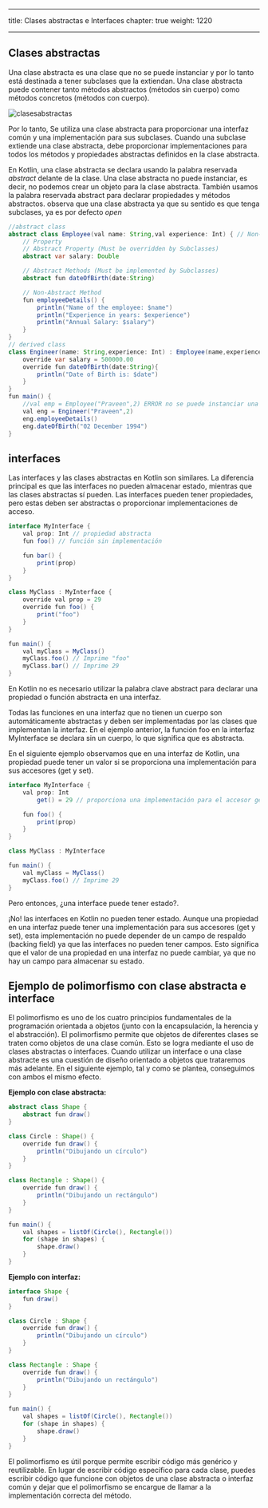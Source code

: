 
---
title: Clases abstractas e Interfaces
chapter: true
weight: 1220

---

## Clases abstractas
Una clase abstracta es una clase que no se puede instanciar y por lo tanto está destinada a tener subclases que la extiendan. Una clase abstracta puede contener tanto métodos abstractos (métodos sin cuerpo) como métodos concretos (métodos con cuerpo).

![clasesabstractas](../images/clasesabstractas.jpg)

Por lo tanto, Se utiliza una clase abstracta para proporcionar una interfaz común y una implementación para sus subclases. Cuando una subclase extiende una clase abstracta, debe proporcionar implementaciones para todos los métodos y propiedades abstractas definidos en la clase abstracta.

En Kotlin, una clase abstracta se declara usando la palabra reservada *abstract* delante de la clase. Una clase abstracta no puede instanciar, es decir,  no podemos crear un objeto para la clase abstracta. También usamos la palabra reservada abstract para declarar propiedades y métodos abstractos. observa que una clase abstracta ya que su sentido es que tenga subclases, ya es por defecto *open*

```java
//abstract class
abstract class Employee(val name: String,val experience: Int) { // Non-Abstract
    // Property
    // Abstract Property (Must be overridden by Subclasses)
    abstract var salary: Double

    // Abstract Methods (Must be implemented by Subclasses)
    abstract fun dateOfBirth(date:String)

    // Non-Abstract Method
    fun employeeDetails() {
        println("Name of the employee: $name")
        println("Experience in years: $experience")
        println("Annual Salary: $salary")
    }
}
// derived class
class Engineer(name: String,experience: Int) : Employee(name,experience) {
    override var salary = 500000.00
    override fun dateOfBirth(date:String){
        println("Date of Birth is: $date")
    }
}
fun main() {
    //val emp = Employee("Praveen",2) ERROR no se puede instanciar una clase abstracta
    val eng = Engineer("Praveen",2)
    eng.employeeDetails()
    eng.dateOfBirth("02 December 1994")
}
```

## interfaces
Las interfaces y las clases abstractas en Kotlin son similares. La diferencia principal es que las interfaces no pueden almacenar estado, mientras que las clases abstractas sí pueden. Las interfaces pueden tener propiedades, pero estas deben ser abstractas o proporcionar implementaciones de acceso.
```java
interface MyInterface {
    val prop: Int // propiedad abstracta
    fun foo() // función sin implementación

    fun bar() {
        print(prop)
    }
}

class MyClass : MyInterface {
    override val prop = 29
    override fun foo() {
        print("foo")
    }
}

fun main() {
    val myClass = MyClass()
    myClass.foo() // Imprime "foo"
    myClass.bar() // Imprime 29
}
```
En Kotlin no es necesario utilizar la palabra clave abstract para declarar una propiedad o función abstracta en una interfaz. 

Todas las funciones en una interfaz que no tienen un cuerpo son automáticamente abstractas y deben ser implementadas por las clases que implementan la interfaz. En el ejemplo anterior, la función foo en la interfaz MyInterface se declara sin un cuerpo, lo que significa que es abstracta.

En el siguiente ejemplo observamos que  en una interfaz de Kotlin, una propiedad puede tener un valor si se proporciona una implementación para sus accesores (get y set). 
```Java
interface MyInterface {
    val prop: Int
        get() = 29 // proporciona una implementación para el accesor get

    fun foo() {
        print(prop)
    }
}

class MyClass : MyInterface

fun main() {
    val myClass = MyClass()
    myClass.foo() // Imprime 29
}
```
Pero entonces, ¿una interface puede tener estado?.

¡No! las interfaces en Kotlin no pueden tener estado. Aunque una propiedad en una interfaz puede tener una implementación para sus accesores (get y set), esta implementación no puede depender de un campo de respaldo (backing field) ya que las interfaces no pueden tener campos. Esto significa que el valor de una propiedad en una interfaz no puede cambiar, ya que no hay un campo para almacenar su estado.

## Ejemplo de polimorfismo con clase abstracta e interface
El polimorfismo es uno de los cuatro principios fundamentales de la programación orientada a objetos (junto con la encapsulación, la herencia y el abstracción). El polimorfismo permite que objetos de diferentes clases se traten como objetos de una clase común. Esto se logra mediante el uso de clases abstractas o interfaces. Cuando utilizar un interface o una clase abstracte es una cuestión de diseño orientado a objetos que trataremos más adelante. En el siguiente ejemplo, tal y como se plantea, conseguimos con ambos el mismo efecto.


**Ejemplo con clase abstracta:**

```java
abstract class Shape {
    abstract fun draw()
}

class Circle : Shape() {
    override fun draw() {
        println("Dibujando un círculo")
    }
}

class Rectangle : Shape() {
    override fun draw() {
        println("Dibujando un rectángulo")
    }
}

fun main() {
    val shapes = listOf(Circle(), Rectangle())
    for (shape in shapes) {
        shape.draw()
    }
}
```

**Ejemplo con interfaz:**

```java
interface Shape {
    fun draw()
}

class Circle : Shape {
    override fun draw() {
        println("Dibujando un círculo")
    }
}

class Rectangle : Shape {
    override fun draw() {
        println("Dibujando un rectángulo")
    }
}

fun main() {
    val shapes = listOf(Circle(), Rectangle())
    for (shape in shapes) {
        shape.draw()
    }
}
```

El polimorfismo es útil porque permite escribir código más genérico y reutilizable. En lugar de escribir código específico para cada clase, puedes escribir código que funcione con objetos de una clase abstracta o interfaz común y dejar que el polimorfismo se encargue de llamar a la implementación correcta del método.
